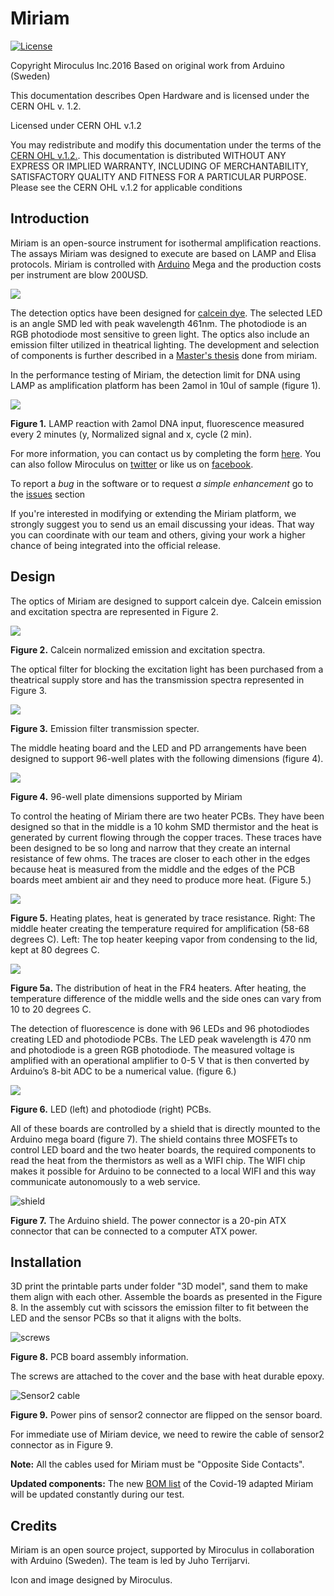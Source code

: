 Miriam
========

[![License](https://i.creativecommons.org/l/by-sa/3.0/80x15.png?style=flat-square)](http://creativecommons.org/licenses/by-sa/3.0/)

Copyright Miroculus Inc.2016
Based on original work from Arduino (Sweden)

This documentation describes Open Hardware and is licensed under the CERN OHL v. 1.2.

Licensed under CERN OHL v.1.2

You may redistribute and modify this documentation under the terms of the [CERN OHL v.1.2.](http://ohwr.org/cernohl). This documentation is distributed WITHOUT ANY EXPRESS OR IMPLIED WARRANTY, INCLUDING OF MERCHANTABILITY, SATISFACTORY QUALITY AND FITNESS FOR A PARTICULAR PURPOSE. Please see the CERN OHL v.1.2 for applicable conditions

## Introduction

Miriam is an open-source instrument for isothermal amplification reactions. The assays Miriam was designed to execute are based on LAMP and Elisa protocols. Miriam is controlled with [Arduino](http://www.arduino.cc/) Mega and the production costs per instrument are blow 200USD.

![](miriam.jpg)

The detection optics have been designed for [calcein dye](http://loopamp.eiken.co.jp/e/products/fluore/index.html). The selected LED is an angle SMD led with peak wavelength 461nm. The photodiode is an RGB photodiode most sensitive to green light. The optics also include an emission filter utilized in theatrical lighting.  The development and selection of components is further described in a [Master's thesis](http://lutpub.lut.fi/handle/10024/159386) done from miriam. 

In the performance testing of Miriam, the detection limit for DNA using LAMP as amplification platform has been 2amol in 10ul of sample (figure 1).

![](detection_limit.PNG)

**Figure 1.** LAMP reaction with 2amol DNA input, fluorescence measured every 2 minutes (y, Normalized signal and x, cycle (2 min).

For more information, you can contact us by completing the form [here](https://miroculus.com/#contact). You can also follow Miroculus on [twitter](https://twitter.com/miroculus) or like us on [facebook](https://www.facebook.com/miroculus).

To report a *bug* in the software or to request *a simple enhancement* go to the [issues](http://github.com/miroculus/Miriam/issues) section

If you're interested in modifying or extending the Miriam platform, we strongly suggest you to send us an email discussing your ideas. That way you can coordinate with our team and others, giving your work a higher chance of being integrated into the official release.

## Design

The optics of Miriam are designed to support calcein dye. Calcein emission and excitation spectra are represented in Figure 2.

![](calcein.PNG)

**Figure 2.** Calcein normalized emission and excitation spectra.

The optical filter for blocking the excitation light has been purchased from a theatrical supply store and has the transmission spectra represented in Figure 3.

![](emission.PNG)

**Figure 3.** Emission filter transmission specter.

The middle heating board and the LED and PD arrangements have been designed to support 96-well plates with the following dimensions (figure 4).

![](96well.PNG)

**Figure 4.** 96-well plate dimensions supported by Miriam

To control the heating of Miriam there are two heater PCBs. They have been designed so that in the middle is a 10 kohm SMD thermistor and the heat is generated by current flowing through the copper traces. These traces have been designed to be so long and narrow that they create an internal resistance of few ohms. The traces are closer to each other in the edges because heat is measured from the middle and the edges of the PCB boards meet ambient air and they need to produce more heat. (Figure 5.)

![](heaters.PNG)

**Figure 5.** Heating plates, heat is generated by trace resistance. Right: The middle heater creating the temperature required for amplification (58-68 degrees C). Left: The top heater keeping vapor from condensing to the lid, kept at 80 degrees C. 

![](FR4_heater.PNG)

**Figure 5a.** The distribution of heat in the FR4 heaters. After heating, the temperature difference of the middle wells and the side ones can vary from 10 to 20 degrees C.

The detection of fluorescence is done with 96 LEDs and 96 photodiodes creating LED and photodiode PCBs. The LED peak wavelength is 470 nm and photodiode is a green RGB photodiode. The measured voltage is amplified with an operational amplifier to 0-5 V that is then converted by Arduino’s 8-bit ADC to be a numerical value. (figure 6.)

![](ledpd.jpg)

**Figure 6.** LED (left) and photodiode (right) PCBs.

All of these boards are controlled by a shield that is directly mounted to the Arduino mega board (figure 7). The shield contains three MOSFETs to control LED board and the two heater boards, the required components to read the heat from the thermistors as well as a WIFI chip. The WIFI chip makes it possible for Arduino to be connected to a local WIFI and this way communicate autonomously to a web service.

![shield](shield.jpg)

**Figure 7.** The Arduino shield. The power connector is a 20-pin ATX connector that can be connected to a computer ATX power.

Installation
------------
3D print the printable parts under folder "3D model", sand them to make them align with each other. Assemble the boards as presented in the Figure 8. In the assembly cut with scissors the emission filter to fit between the LED and the sensor PCBs so that it aligns with the bolts.

![screws](assembly.JPG)

**Figure 8.** PCB board assembly information.

The screws are attached to the cover and the base with heat durable epoxy. 

![Sensor2 cable](sensor2_wiring.png)

**Figure 9.** Power pins of sensor2 connector are flipped on the sensor board.

For immediate use of Miriam device, we need to rewire the cable of sensor2 connector as in Figure 9.

**Note:** All the cables used for Miriam must be "Opposite Side Contacts".

**Updated components:** The new [BOM list](https://docs.google.com/spreadsheets/d/1jToRLCrUTaD4QrNjGMmmIuaWwqO89PiL6eRc0J-1mlM/edit?usp=sharing) of the Covid-19 adapted Miriam will be updated constantly during our test.

Credits
--------
Miriam is an open source project, supported by Miroculus in collaboration with Arduino (Sweden). The team is led by Juho Terrijarvi.

Icon and image designed by Miroculus.
